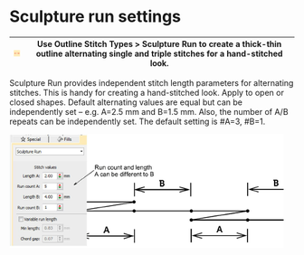 # Sculpture run settings

| ![SculptureOutlline00022.png](assets/SculptureOutlline00022.png) | Use Outline Stitch Types > Sculpture Run to create a thick-thin outline alternating single and triple stitches for a hand-stitched look. |
| ---------------------------------------------------------------- | ---------------------------------------------------------------------------------------------------------------------------------------- |

Sculpture Run provides independent stitch length parameters for alternating stitches. This is handy for creating a hand-stitched look. Apply to open or closed shapes. Default alternating values are equal but can be independently set – e.g. A=2.5 mm and B=1.5 mm. Also, the number of A/B repeats can be independently set. The default setting is #A=3, #B=1.

![stitches00023.png](assets/stitches00023.png)
